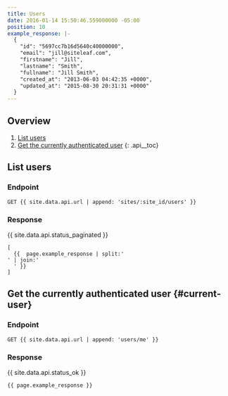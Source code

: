 ```yaml
---
title: Users
date: 2016-01-14 15:50:46.559000000 -05:00
position: 10
example_response: |-
  {
    "id": "5697cc7b16d5640c40000000",
    "email": "jill@siteleaf.com",
    "firstname": "Jill",
    "lastname": "Smith",
    "fullname": "Jill Smith",
    "created_at": "2013-06-03 04:42:35 +0000",
    "updated_at": "2015-08-30 20:31:31 +0000"
  }
---
```


## Overview

1. [List users](#list-users)
1. [Get the currently authenticated user](#current-user)
{: .api__toc}




## List users

### Endpoint

~~~
GET {{ site.data.api.url | append: 'sites/:site_id/users' }}
~~~

### Response

{{ site.data.api.status_paginated }}
~~~
[
  {{  page.example_response | split:'
' | join:'
  ' }}
]
~~~





## Get the currently authenticated user {#current-user}

### Endpoint

~~~
GET {{ site.data.api.url | append: 'users/me' }}
~~~

### Response

{{ site.data.api.status_ok }}
~~~
{{ page.example_response }}
~~~
